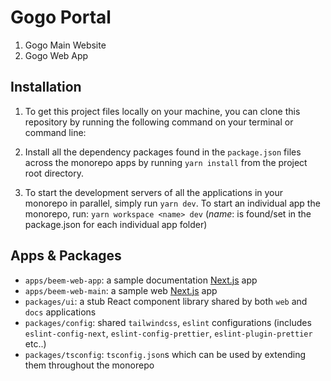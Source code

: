 # Gogo Portal

1. Gogo Main Website
2. Gogo Web App

## Installation

1. To get this project files locally on your machine, you can clone this
   repository by running the following command on your terminal or command line:

2. Install all the dependency packages found in the `package.json` files across
   the monorepo apps by running `yarn install` from the project root directory.
3. To start the development servers of all the applications in your monorepo in
   parallel, simply run `yarn dev`. To start an individual app the monorepo,
   run: `yarn workspace <name> dev` (_name_: is found/set in the package.json
   for each individual app folder)

## Apps & Packages

- `apps/beem-web-app`: a sample documentation [Next.js]() app
- `apps/beem-web-main`: a sample web [Next.js]() app
- `packages/ui`: a stub React component library shared by both `web` and `docs`
  applications
- `packages/config`: shared `tailwindcss`, `eslint` configurations (includes
  `eslint-config-next`, `eslint-config-prettier`, `eslint-plugin-prettier`
  etc..)
- `packages/tsconfig`: `tsconfig.json`s which can be used by extending them
  throughout the monorepo
